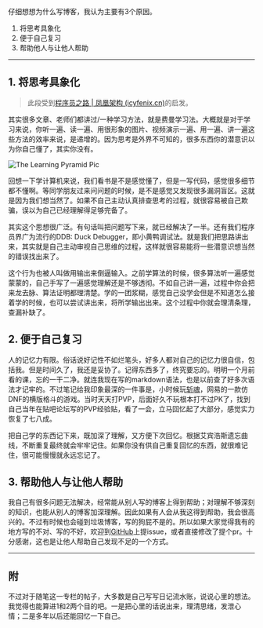仔细想想为什么写博客，我认为主要有3个原因。

1. 将思考具象化
2. 便于自己复习
3. 帮助他人与让他人帮助

---

## 1. 将思考具象化

> 此段受到[程序员之路 | 凤凰架构 (icyfenix.cn)](http://icyfenix.cn/tricks/2021/geekbang.html)的启发。

其实很多文章、老师们都讲过/一种学习方法，就是费曼学习法。大概就是对于学习来说，你听一遍、读一遍、用很形象的图片、视频演示一遍、用一遍、讲一遍这些方法的效率来说，是递增的。因为思考是外界不可知的，很多东西你的潜意识以为你自己懂了，其实你没有。

![The Learning Pyramid Pic](https://tva1.sinaimg.cn/large/e6c9d24ely1h1oj0c9qjij20ku0euab6.jpg)

回想一下学计算机来说，我们看书是不是感觉懂了，但是一写代码，感觉很多细节都不懂啊。等同学朋友过来问问题的时候，是不是感觉又发现很多漏洞盲区。这就是因为我们想当然了。如果不自己主动认真排查思考的过程，就很容易被自己欺骗，误以为自己已经理解得足够完备了。

其实这个思想很广泛。有句话叫把问题写下来，就已经解决了一半。还有我们程序员界广为流行的DDB: Duck Debugger，即小黄鸭调试法。就是我们把思路讲出来，其实就是自己主动审视自己思维的过程，这样就很容易能将一些潜意识想当然的错误找出来了。

这个行为也被人叫做用输出来倒逼输入。之前学算法的时候，很多算法听一遍感觉蒙蒙的，自己手写了一遍感觉理解还是不够透彻。不如自己讲一遍，过程中你会把来龙去脉、算法证明都理清楚。学的一团浆糊，感觉自己没学会但是不知道怎么接着学的时候，也可以尝试讲出来，将所学输出出来。这个过程中你就会理清条理，查漏补缺了。

## 2. 便于自己复习

人的记忆力有限。俗话说好记性不如烂笔头，好多人都对自己的记忆力很自信，包括我。但是时间久了，我还是妥协了。记得东西多了，终究要忘的。明明一个月前看的课，忘的一干二净。就连我现在写的markdown语法，也是以前查了好多次语法才记牢的。不过笔记给我印象最深的一件事是，小时候玩[斩魂](https://baike.baidu.com/item/斬魂/9291519)，网易的一款仿DNF的横版格斗的游戏。当时天天打PVP，后面好久不玩根本打不过PK了，找到自己当年在贴吧论坛写的PVP经验贴，看了一会，立马回忆起了大部分，感觉实力恢复了七八成。

把自己学的东西记下来，既加深了理解，又方便下次回忆。根据艾宾浩斯遗忘曲线，不断重复最终就会牢牢记住。如果你没有供自己重复回忆的东西，就很难记住，很可能慢慢就永远忘记了。

## 3. 帮助他人与让他人帮助

我自己有很多问题无法解决，经常能从别人写的博客上得到帮助；对理解不够深刻的知识，也能从别人的博客加深理解。因此如果有人会从我这得到帮助，我会很高兴的。不过有时候也会碰到垃圾博客，写的狗屁不是的。所以如果大家觉得我有的地方写的不对、写的不好，欢迎到[GitHub](https://github.com/Lijinyu3/lijinyu3.github.io)上提issue，或者直接修改了提个pr。十分感谢，这也是让他人帮助自己发现不足的一个方式。

---

## 附

不过对于随笔这一专栏的帖子，大多数是自己写写日记流水账，说说心里的想法。我觉得也能算进1和2两个目的吧。一是把心里的话说出来，理清思绪，发泄心情；二是多年以后还能回忆一下自己。